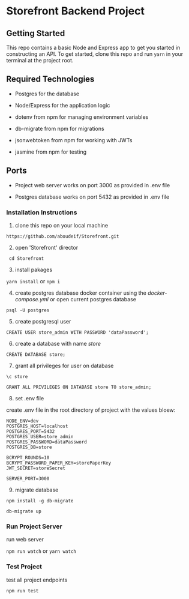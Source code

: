 # Storefront Backend Project

## Getting Started


This repo contains a basic Node and Express app to get you started in constructing an API. To get started, clone this repo and run `yarn` in your terminal at the project root.

## Required Technologies

- Postgres for the database

- Node/Express for the application logic

- dotenv from npm for managing environment variables

- db-migrate from npm for migrations

- jsonwebtoken from npm for working with JWTs

- jasmine from npm for testing


## Ports

- Project web server works on port 3000 as provided in .env file

- Postgres database works on port 5432 as provided in .env file


### Installation Instructions

1. clone this repo on your local machine

`https://github.com/aboudeif/Storefront.git`

2. open 'Storefront' director

` cd Storefront`

3. install pakages

`yarn install` or `npm i`

4. create postgres database docker container using the *docker-compose.yml* or open current postgres database

`psql -U postgres`

5. create postgresql user

`CREATE USER store_admin WITH PASSWORD 'dataPassword';`

6. create a database with name *store*

`CREATE DATABASE store;`

7. grant all privileges for user on database

`\c store`

`GRANT ALL PRIVILEGES ON DATABASE store TO store_admin;`

8. set .env file


create .env file in the root directory of project with the values bloew:

```
NODE_ENV=dev
POSTGRES_HOST=localhost
POSTGRES_PORT=5432
POSTGRES_USER=store_admin
POSTGRES_PASSWORD=dataPassword
POSTGRES_DB=store

BCRYPT_ROUNDS=10
BCRYPT_PASSWORD_PAPER_KEY=storePaperKey
JWT_SECRET=storeSecret

SERVER_PORT=3000

```


9. migrate database

`npm install -g db-migrate`

`db-migrate up`


### Run Project Server

run web server

`npm run watch` or `yarn watch`


### Test Project

test all project endpoints

`npm run test`

